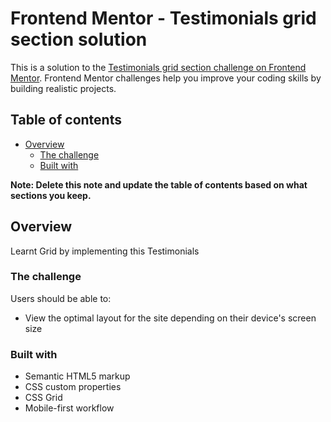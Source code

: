 # Frontend Mentor - Testimonials grid section solution

This is a solution to the [Testimonials grid section challenge on Frontend Mentor](https://www.frontendmentor.io/challenges/testimonials-grid-section-Nnw6J7Un7). Frontend Mentor challenges help you improve your coding skills by building realistic projects. 

## Table of contents

- [Overview](#overview)
  - [The challenge](#the-challenge)
  - [Built with](#built-with)

**Note: Delete this note and update the table of contents based on what sections you keep.**

## Overview
  Learnt Grid by implementing this Testimonials
### The challenge

Users should be able to:

- View the optimal layout for the site depending on their device's screen size

### Built with

- Semantic HTML5 markup
- CSS custom properties
- CSS Grid
- Mobile-first workflow
